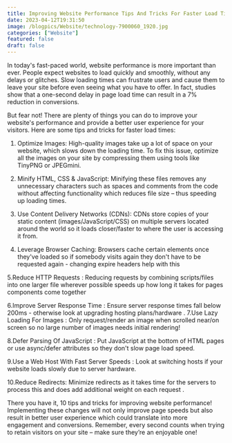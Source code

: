 ```yaml
---
title: Improving Website Performance Tips And Tricks For Faster Load Times And Better User Experience
date: 2023-04-12T19:31:50
image: /blogpics/Website/technology-7900060_1920.jpg
categories: ["Website"]
featured: false
draft: false
---
```

In today's fast-paced world, website performance is more important than ever. People expect websites to load quickly and smoothly, without any delays or glitches. Slow loading times can frustrate users and cause them to leave your site before even seeing what you have to offer. In fact, studies show that a one-second delay in page load time can result in a 7% reduction in conversions.

But fear not! There are plenty of things you can do to improve your website's performance and provide a better user experience for your visitors. Here are some tips and tricks for faster load times:

1. Optimize Images: High-quality images take up a lot of space on your website, which slows down the loading time. To fix this issue, optimize all the images on your site by compressing them using tools like TinyPNG or JPEGmini.

2. Minify HTML, CSS & JavaScript: Minifying these files removes any unnecessary characters such as spaces and comments from the code without affecting functionality which reduces file size – thus speeding up loading times.

3. Use Content Delivery Networks (CDNs): CDNs store copies of your static content (images/JavaScript/CSS) on multiple servers located around the world so it loads closer/faster to where the user is accessing it from.

4. Leverage Browser Caching: Browsers cache certain elements once they've loaded so if somebody visits again they don't have to be requested again - changing expire headers help with this

5.Reduce HTTP Requests : Reducing requests by combining scripts/files into one larger file wherever possible speeds up how long it takes for pages components come together 

6.Improve Server Response Time : Ensure server response times fall below 200ms - otherwise look at upgrading hosting plans/hardware 
.
7.Use Lazy Loading For Images : Only request/render an image when scrolled near/on screen so no large number of images needs initial rendering! 

8.Defer Parsing Of JavaScript : Put JavaScript at the bottom of HTML pages or use async/defer attributes so they don't slow page load speed. 

9.Use a Web Host With Fast Server Speeds : Look at switching hosts if your website loads slowly due to server hardware.

10.Reduce Redirects: Minimize redirects as it takes time for the servers to process this and does add additional weight on each request .

There you have it, 10 tips and tricks for improving website performance! Implementing these changes will not only improve page speeds but also result in better user experience which could translate into more engagement and conversions. Remember, every second counts when trying to retain visitors on your site – make sure they’re an enjoyable one!